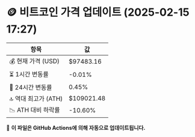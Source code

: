 # 🪙 비트코인 가격 업데이트 (2025-02-15 17:27)

| 항목                | 값 |
|--------------------|----------------|
| 💰 현재 가격 (USD) | $97483.16 |
| ⏳ 1시간 변동률    | -0.01% |
| 📆 24시간 변동률   | 0.45% |
| 🔝 역대 최고가 (ATH) | $109021.48 |
| 📉 ATH 대비 하락률 | -10.60% |

🔄 **이 파일은 GitHub Actions에 의해 자동으로 업데이트됩니다.**
